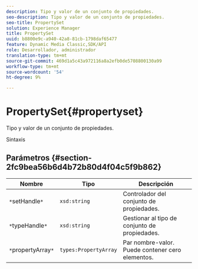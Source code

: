 ```yaml
---
description: Tipo y valor de un conjunto de propiedades.
seo-description: Tipo y valor de un conjunto de propiedades.
seo-title: PropertySet
solution: Experience Manager
title: PropertySet
uuid: b8800e9c-a940-42a8-81cb-1798daf65477
feature: Dynamic Media Classic,SDK/API
role: Desarrollador, administrador
translation-type: tm+mt
source-git-commit: 469d1a5c43a972116a8a2efb0de5708800130a99
workflow-type: tm+mt
source-wordcount: '54'
ht-degree: 9%

---
```



# PropertySet{#propertyset}

Tipo y valor de un conjunto de propiedades.

Sintaxis

## Parámetros {#section-2fc9bea56b6d4b72b80d4f04c5f9b862}

| Nombre | Tipo | Descripción |
|---|---|---|
| `*`setHandle`*` | `xsd:string` | Controlador del conjunto de propiedades. |
| `*`typeHandle`*` | `xsd:string` | Gestionar al tipo de conjunto de propiedades. |
| `*`propertyArray`*` | `types:PropertyArray` | Par nombre-valor. Puede contener cero elementos. |

